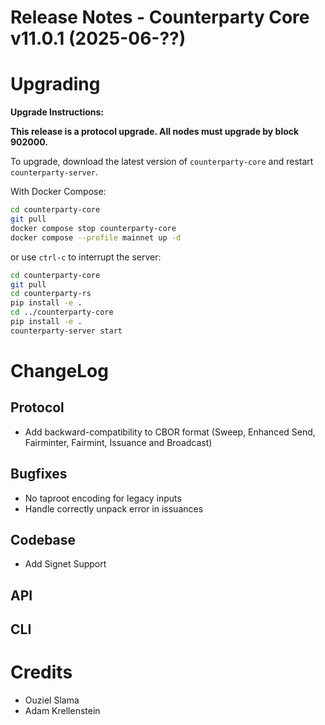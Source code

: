 # Release Notes - Counterparty Core v11.0.1 (2025-06-??)
# Upgrading

**Upgrade Instructions:**

**This release is a protocol upgrade. All nodes must upgrade by block 902000.**

To upgrade, download the latest version of `counterparty-core` and restart `counterparty-server`.

With Docker Compose:

```bash
cd counterparty-core
git pull
docker compose stop counterparty-core
docker compose --profile mainnet up -d
```

or use `ctrl-c` to interrupt the server:

```bash
cd counterparty-core
git pull
cd counterparty-rs
pip install -e .
cd ../counterparty-core
pip install -e .
counterparty-server start
```

# ChangeLog

## Protocol

- Add backward-compatibility to CBOR format (Sweep, Enhanced Send, Fairminter, Fairmint, Issuance and Broadcast)

## Bugfixes

- No taproot encoding for legacy inputs
- Handle correctly unpack error in issuances

## Codebase

- Add Signet Support

## API

## CLI


# Credits

- Ouziel Slama
- Adam Krellenstein

